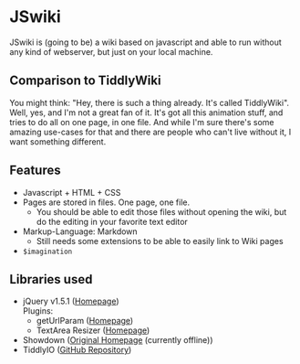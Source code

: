 # JSwiki
JSwiki is (going to be) a wiki based on javascript and able to run without any kind of webserver, but just on your local machine.

## Comparison to TiddlyWiki
You might think: "Hey, there is such a thing already. It's called TiddlyWiki". Well, yes, and I'm not a great fan of it. It's got all this animation stuff, and tries to do all on one page, in one file. And while I'm sure there's some amazing use-cases for that and there are people who can't live without it, I want something different.

## Features
* Javascript + HTML + CSS
* Pages are stored in files. One page, one file.
  * You should be able to edit those files without opening the wiki, but do the editing in your favorite text editor
* Markup-Language: Markdown
  * Still needs some extensions to be able to easily link to Wiki pages
* `$imagination`
 
## Libraries used
* jQuery v1.5.1 ([Homepage](http://jquery.com/))<br />
    Plugins:
  * getUrlParam ([Homepage](http://www.mathias-bank.de/2007/04/21/jquery-plugin-geturlparam-version-2/))
  * TextArea Resizer ([Homepage](http://plugins.jquery.com/project/TextAreaResizer))
* Showdown ([Original Homepage](http://www.attacklab.net/) (currently offline))
* TiddlyIO ([GitHub Repository](https://github.com/tiefpunkt/tiddlyIO))